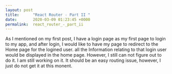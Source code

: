 ```yaml
---
layout: post
title:      "React Router - Part II "
date:       2020-03-09 01:23:45 +0000
permalink:  react_router_-_part_ii
---
```




As I mentioned on my first post, I have a login page as my first page to login to my app, and after login, I would like to have my page to redirect to the Home page for the logined user. all the Information relating to that login user would be displayed in the home page. However, I still can not figure out to do it. I am still working on it. It should be an easy routing issue, however, I just do not get it at this monent. 


